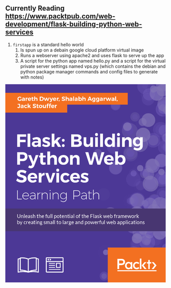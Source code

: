 ## Currently Reading https://www.packtpub.com/web-development/flask-building-python-web-services

1. `firstapp` is a standard hello world
   1. Is spun up on a debain google cloud platform virtual image
   2. Runs a webserver using apache2 and uses flask to serve up the app
   3. A script for the python app named hello.py and a script for the virtual private server settings
named vps.py (which contains the debian and python package manager commands and config files to 
generate with notes)

![flask_book.png](https://github.com/kayfay/flask-web-services/raw/master/flask_book.png)

